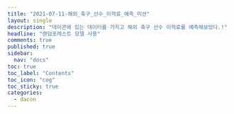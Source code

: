 ```yaml
---
title: "2021-07-11-해외_축구_선수_이적료_예측_미션"
layout: single
description: "데이콘에 있는 데이터를 가지고 해외 축구 선수 이적료를 예측해보았다.!"
headline: "랜덤포레스트 모델 사용"
comments: true
published: true
sidebar:
  nav: "docs"
toc: true
toc_label: "Contents"
toc_icon: "cog"
toc_sticky: true
categories:
  - dacon
---
```


